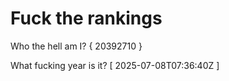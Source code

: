 # Fuck the rankings

Who the hell am I?
{ 20392710 }

What fucking year is it?
[ 2025-07-08T07:36:40Z ]

